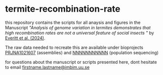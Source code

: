 # termite-recombination-rate


this repository contains the scripts for all anaysis and figures in the Manuscript _"Analysis of genome variation in termites demonstrates that high recombination rates are not a universal feature of social insects
"_ by [Everitt et al. (2024)](insert_link_here/DOI).

The raw data needed to recreate this are available under bioprojects [PRJNA1021607](insert_link_here) (assemblies) and [NNNNNNNNNNN](insert_link_here) (population sequencing)

for questions about the manuscript or scripts presented here, dont hesitate to email [firstname.lastname@imbim.uu.se](mailto:firstname.lastname@imbim.uu.se)

